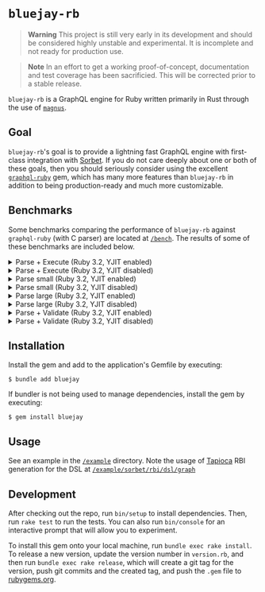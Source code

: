 # `bluejay-rb`

> **Warning**
> This project is still very early in its development and should be considered highly unstable and experimental. It is incomplete and not ready for production use.

> **Note**
> In an effort to get a working proof-of-concept, documentation and test coverage has been sacrificied. This will be corrected prior to a stable release.

`bluejay-rb` is a GraphQL engine for Ruby written primarily in Rust through the use of [`magnus`](https://github.com/matsadler/magnus).

## Goal

`bluejay-rb`'s goal is to provide a lightning fast GraphQL engine with first-class integration with [Sorbet](https://sorbet.org/). If you do not care deeply about one or both of these goals, then you should seriously consider using the excellent [`graphql-ruby`](https://graphql-ruby.org) gem, which has many more features than `bluejay-rb` in addition to being production-ready and much more customizable.

## Benchmarks

Some benchmarks comparing the performance of `bluejay-rb` against `graphql-ruby` (with C parser) are located at [`/bench`](/bench). The results of some of these benchmarks are included below.

<details>
  <summary>Parse + Execute (Ruby 3.2, YJIT enabled)</summary>

  ```
  Profiling IPS:
  Warming up --------------------------------------
              graphql   164.000  i/100ms
              bluejay     1.261k i/100ms
  Calculating -------------------------------------
              graphql      1.623k (± 1.9%) i/s -      8.200k in   5.054436s
              bluejay     12.462k (± 3.8%) i/s -     63.050k in   5.067804s

  Comparison:
              bluejay:    12462.0 i/s
              graphql:     1622.9 i/s - 7.68x  (± 0.00) slower

  Profiling Ruby memory allocations:
  Calculating -------------------------------------
              graphql    52.848k memsize (     0.000  retained)
                        460.000  objects (     0.000  retained)
                          12.000  strings (     0.000  retained)
              bluejay     5.216k memsize (    40.000  retained)
                          39.000  objects (     1.000  retained)
                          0.000  strings (     0.000  retained)

  Comparison:
              bluejay:       5216 allocated
              graphql:      52848 allocated - 10.13x more
  ```
</details>

<details>
  <summary>Parse + Execute (Ruby 3.2, YJIT disabled)</summary>

  ```
  Profiling IPS:
  Warming up --------------------------------------
              graphql    71.000  i/100ms
              bluejay     1.244k i/100ms
  Calculating -------------------------------------
              graphql    713.576  (± 2.0%) i/s -      3.621k in   5.076367s
              bluejay     12.395k (± 3.4%) i/s -     63.444k in   5.125595s

  Comparison:
              bluejay:    12394.9 i/s
              graphql:      713.6 i/s - 17.37x  (± 0.00) slower

  Profiling Ruby memory allocations:
  Calculating -------------------------------------
              graphql    52.848k memsize (    27.488k retained)
                        460.000  objects (   228.000  retained)
                          12.000  strings (    12.000  retained)
              bluejay     5.216k memsize (     1.128k retained)
                          39.000  objects (     8.000  retained)
                          0.000  strings (     0.000  retained)

  Comparison:
              bluejay:       5216 allocated
              graphql:      52848 allocated - 10.13x more
  ```
</details>

<details>
  <summary>Parse small (Ruby 3.2, YJIT enabled)</summary>

  ```
  Profiling IPS:
  Warming up --------------------------------------
              bluejay    43.448k i/100ms
              graphql     6.736k i/100ms
  Calculating -------------------------------------
              bluejay    412.117k (± 9.2%) i/s -      2.042M in   5.000504s
              graphql     60.058k (±12.4%) i/s -    296.384k in   5.020994s

  Comparison:
              bluejay:   412116.5 i/s
              graphql:    60058.0 i/s - 6.86x  (± 0.00) slower

  Profiling Ruby memory allocations:
  Calculating -------------------------------------
              bluejay     0.000  memsize (     0.000  retained)
                          0.000  objects (     0.000  retained)
                          0.000  strings (     0.000  retained)
              graphql     6.192k memsize (     4.176k retained)
                          70.000  objects (    58.000  retained)
                          6.000  strings (     6.000  retained)

  Comparison:
              bluejay:          0 allocated
              graphql:       6192 allocated - Infx more
  ```
</details>

<details>
  <summary>Parse small (Ruby 3.2, YJIT disabled)</summary>

  ```
  Profiling IPS:
  Warming up --------------------------------------
              bluejay    40.910k i/100ms
              graphql     5.170k i/100ms
  Calculating -------------------------------------
              bluejay    404.179k (± 9.1%) i/s -      2.005M in   5.006653s
              graphql     58.068k (± 4.4%) i/s -    294.690k in   5.088417s

  Comparison:
              bluejay:   404179.2 i/s
              graphql:    58068.0 i/s - 6.96x  (± 0.00) slower

  Profiling Ruby memory allocations:
  Calculating -------------------------------------
              bluejay     0.000  memsize (     0.000  retained)
                          0.000  objects (     0.000  retained)
                          0.000  strings (     0.000  retained)
              graphql     6.192k memsize (     0.000  retained)
                          70.000  objects (     0.000  retained)
                          6.000  strings (     0.000  retained)

  Comparison:
              bluejay:          0 allocated
              graphql:       6192 allocated - Infx more
  ```
</details>

<details>
  <summary>Parse large (Ruby 3.2, YJIT enabled)</summary>

  ```
  Profiling IPS:
  Warming up --------------------------------------
              bluejay   186.000  i/100ms
              graphql    25.000  i/100ms
  Calculating -------------------------------------
              bluejay      2.215k (± 1.6%) i/s -     11.160k in   5.039504s
              graphql    295.089  (±10.5%) i/s -      1.475k in   5.067081s

  Comparison:
              bluejay:     2215.1 i/s
              graphql:      295.1 i/s - 7.51x  (± 0.00) slower

  Profiling Ruby memory allocations:
  Calculating -------------------------------------
              bluejay     0.000  memsize (     0.000  retained)
                          0.000  objects (     0.000  retained)
                          0.000  strings (     0.000  retained)
              graphql     1.425M memsize (   928.624k retained)
                          16.001k objects (    13.044k retained)
                          50.000  strings (    50.000  retained)

  Comparison:
              bluejay:          0 allocated
              graphql:    1425400 allocated - Infx more
  ```
</details>

<details>
  <summary>Parse large (Ruby 3.2, YJIT disabled)</summary>

  ```
  Profiling IPS:
  Warming up --------------------------------------
              bluejay   219.000  i/100ms
              graphql    27.000  i/100ms
  Calculating -------------------------------------
              bluejay      2.016k (± 9.7%) i/s -     10.074k in   5.049408s
              graphql    231.603  (±11.7%) i/s -      1.161k in   5.085568s

  Comparison:
              bluejay:     2016.0 i/s
              graphql:      231.6 i/s - 8.70x  (± 0.00) slower

  Profiling Ruby memory allocations:
  Calculating -------------------------------------
              bluejay     0.000  memsize (     0.000  retained)
                          0.000  objects (     0.000  retained)
                          0.000  strings (     0.000  retained)
              graphql     1.425M memsize (     0.000  retained)
                          16.001k objects (     0.000  retained)
                          50.000  strings (     0.000  retained)

  Comparison:
              bluejay:          0 allocated
              graphql:    1425400 allocated - Infx more
  ```
</details>

<details>
  <summary>Parse + Validate (Ruby 3.2, YJIT enabled)</summary>

  ```
  Profiling IPS:
  Warming up --------------------------------------
              graphql   443.000  i/100ms
              bluejay     6.333k i/100ms
  Calculating -------------------------------------
              graphql      4.447k (± 2.2%) i/s -     22.593k in   5.083426s
              bluejay     62.372k (± 2.1%) i/s -    316.650k in   5.079131s

  Comparison:
              bluejay:    62372.2 i/s
              graphql:     4446.7 i/s - 14.03x  (± 0.00) slower

  Profiling Ruby memory allocations:
  Calculating -------------------------------------
              graphql    34.208k memsize (    12.440k retained)
                        396.000  objects (   157.000  retained)
                          17.000  strings (    13.000  retained)
              bluejay    40.000  memsize (    40.000  retained)
                          1.000  objects (     1.000  retained)
                          0.000  strings (     0.000  retained)

  Comparison:
              bluejay:         40 allocated
              graphql:      34208 allocated - 855.20x more
  ```
</details>

<details>
  <summary>Parse + Validate (Ruby 3.2, YJIT disabled)</summary>

  ```
  Profiling IPS:
  Warming up --------------------------------------
              graphql   240.000  i/100ms
              bluejay     5.107k i/100ms
  Calculating -------------------------------------
              graphql      2.000k (± 2.3%) i/s -     10.080k in   5.042715s
              bluejay     53.537k (±15.6%) i/s -    265.564k in   5.084180s

  Comparison:
              bluejay:    53537.2 i/s
              graphql:     2000.0 i/s - 26.77x  (± 0.00) slower

  Profiling Ruby memory allocations:
  Calculating -------------------------------------
              graphql    34.120k memsize (    12.560k retained)
                        394.000  objects (   160.000  retained)
                          15.000  strings (    13.000  retained)
              bluejay    40.000  memsize (    40.000  retained)
                          1.000  objects (     1.000  retained)
                          0.000  strings (     0.000  retained)

  Comparison:
              bluejay:         40 allocated
              graphql:      34120 allocated - 853.00x more
  ```
</details>

## Installation

Install the gem and add to the application's Gemfile by executing:

    $ bundle add bluejay

If bundler is not being used to manage dependencies, install the gem by executing:

    $ gem install bluejay

## Usage

See an example in the [`/example`](/example) directory. Note the usage of [Tapioca](https://github.com/Shopify/tapioca) RBI generation for the DSL at [`/example/sorbet/rbi/dsl/graph`](/example/sorbet/rbi/dsl/graph)

## Development

After checking out the repo, run `bin/setup` to install dependencies. Then, run `rake test` to run the tests. You can also run `bin/console` for an interactive prompt that will allow you to experiment.

To install this gem onto your local machine, run `bundle exec rake install`. To release a new version, update the version number in `version.rb`, and then run `bundle exec rake release`, which will create a git tag for the version, push git commits and the created tag, and push the `.gem` file to [rubygems.org](https://rubygems.org).
